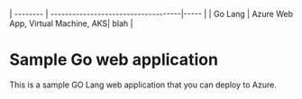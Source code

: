 | -------- | ------------------------------------|----- |
| Go Lang  |  Azure Web App, Virtual Machine, AKS| blah |

# Sample Go web application

This is a sample GO Lang web application that you can deploy to Azure.
